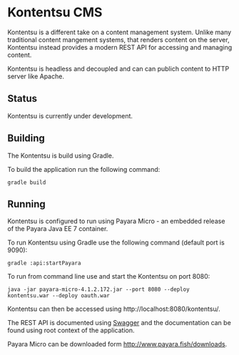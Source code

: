 # Kontentsu CMS

Kontentsu is a different take on a content management system. Unlike many traditional content mangement systems, that renders content on the server, Kontentsu instead provides a modern REST API for accessing and managing content.

Kontentsu is headless and decoupled and can can publich content to HTTP server like Apache.

## Status

Kontentsu is currently under development.

## Building

The Kontentsu is build using Gradle.

To build the application run the following command:

```
gradle build
```

## Running

Kontentsu is configured to run using Payara Micro - an embedded
release of the Payara Java EE 7 container.

To run Kontentsu using Gradle use the following command (default port is 9090):

```
gradle :api:startPayara
```

To run from command line use and start the Kontentsu on port 8080:

```
java -jar payara-micro-4.1.2.172.jar --port 8080 --deploy kontentsu.war --deploy oauth.war
```

Kontentsu can then be accessed using http://localhost:8080/kontentsu/.

The REST API is documented using [Swagger](http://swagger.io/) and the documentation
can be found using root context of the application.

Payara Micro can be downloaded form http://www.payara.fish/downloads.
